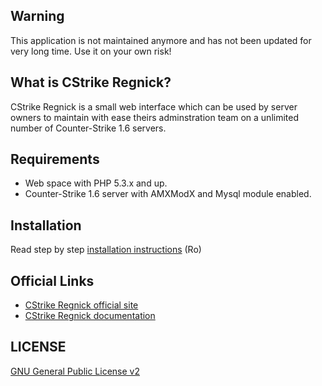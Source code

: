 ## Warning

This application is not maintained anymore and has not been updated for very long time. Use it on your own risk!

## What is CStrike Regnick?

CStrike Regnick is a small web interface which can be used by server owners 
to maintain with ease theirs adminstration team on a unlimited number of 
Counter-Strike 1.6 servers.


## Requirements
* Web space with PHP 5.3.x and up.
* Counter-Strike 1.6 server with AMXModX and Mysql module enabled.


## Installation
Read step by step [installation instructions](http://docs.gentle.ro/cstrike-regnick/general/installation/) (Ro)

## Official Links

* [CStrike Regnick official site](http://www.gentle.ro/proiecte/cstrike-regnick/)
* [CStrike Regnick documentation](https://docs.gentle.ro/cstrike-regnick/)

## LICENSE

[GNU General Public License v2](http://opensource.org/licenses/gpl-2.0.php)
